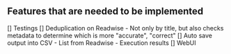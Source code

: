 ## Features that are needed to be implemented
[] Testings
[] Deduplication on Readwise
    - Not only by title, but also checks metadata to determine which is more "accurate", "correct"
[] Auto save output into CSV
    - List from Readwise
    - Execution results
[] WebUI